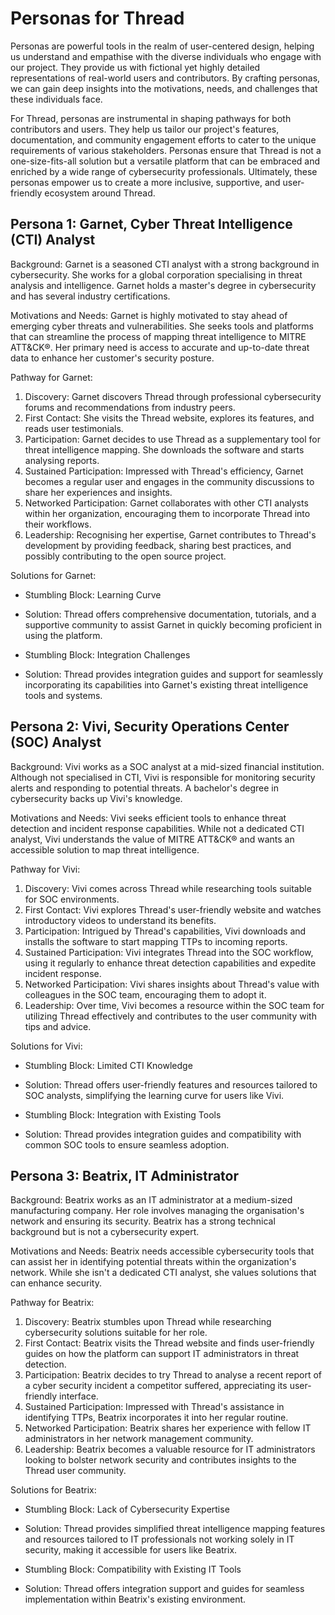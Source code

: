 # Personas for Thread

Personas are powerful tools in the realm of user-centered design, helping us understand and empathise with the diverse individuals who engage with our project. They provide us with fictional yet highly detailed representations of real-world users and contributors. By crafting personas, we can gain deep insights into the motivations, needs, and challenges that these individuals face.

For Thread, personas are instrumental in shaping pathways for both contributors and users. They help us tailor our project's features, documentation, and community engagement efforts to cater to the unique requirements of various stakeholders. Personas ensure that Thread is not a one-size-fits-all solution but a versatile platform that can be embraced and enriched by a wide range of cybersecurity professionals. Ultimately, these personas empower us to create a more inclusive, supportive, and user-friendly ecosystem around Thread.

## Persona 1: Garnet, Cyber Threat Intelligence (CTI) Analyst
Background: Garnet is a seasoned CTI analyst with a strong background in cybersecurity. She works for a global corporation specialising in threat analysis and intelligence. Garnet holds a master's degree in cybersecurity and has several industry certifications.

Motivations and Needs: Garnet is highly motivated to stay ahead of emerging cyber threats and vulnerabilities. She seeks tools and platforms that can streamline the process of mapping threat intelligence to MITRE ATT&CK®. Her primary need is access to accurate and up-to-date threat data to enhance her customer's security posture.

Pathway for Garnet:
1. Discovery: Garnet discovers Thread through professional cybersecurity forums and recommendations from industry peers.
2. First Contact: She visits the Thread website, explores its features, and reads user testimonials.
3. Participation: Garnet decides to use Thread as a supplementary tool for threat intelligence mapping. She downloads the software and starts analysing reports.
4. Sustained Participation: Impressed with Thread's efficiency, Garnet becomes a regular user and engages in the community discussions to share her experiences and insights.
5. Networked Participation: Garnet collaborates with other CTI analysts within her organization, encouraging them to incorporate Thread into their workflows.
6. Leadership: Recognising her expertise, Garnet contributes to Thread's development by providing feedback, sharing best practices, and possibly contributing to the open source project.

Solutions for Garnet:

- Stumbling Block: Learning Curve
- Solution: Thread offers comprehensive documentation, tutorials, and a supportive community to assist Garnet in quickly becoming proficient in using the platform.

- Stumbling Block: Integration Challenges
- Solution: Thread provides integration guides and support for seamlessly incorporating its capabilities into Garnet's existing threat intelligence tools and systems.

## Persona 2: Vivi, Security Operations Center (SOC) Analyst
Background: Vivi works as a SOC analyst at a mid-sized financial institution. Although not specialised in CTI, Vivi is responsible for monitoring security alerts and responding to potential threats. A bachelor's degree in cybersecurity backs up Vivi's knowledge.

Motivations and Needs: Vivi seeks efficient tools to enhance threat detection and incident response capabilities. While not a dedicated CTI analyst, Vivi understands the value of MITRE ATT&CK® and wants an accessible solution to map threat intelligence.

Pathway for Vivi:
1. Discovery: Vivi comes across Thread while researching tools suitable for SOC environments.
2. First Contact: Vivi explores Thread's user-friendly website and watches introductory videos to understand its benefits.
3. Participation: Intrigued by Thread's capabilities, Vivi downloads and installs the software to start mapping TTPs to incoming reports.
4. Sustained Participation: Vivi integrates Thread into the SOC workflow, using it regularly to enhance threat detection capabilities and expedite incident response.
5. Networked Participation: Vivi shares insights about Thread's value with colleagues in the SOC team, encouraging them to adopt it.
6. Leadership: Over time, Vivi becomes a resource within the SOC team for utilizing Thread effectively and contributes to the user community with tips and advice.

Solutions for Vivi:

- Stumbling Block: Limited CTI Knowledge
- Solution: Thread offers user-friendly features and resources tailored to SOC analysts, simplifying the learning curve for users like Vivi.

- Stumbling Block: Integration with Existing Tools
- Solution: Thread provides integration guides and compatibility with common SOC tools to ensure seamless adoption.

## Persona 3: Beatrix, IT Administrator
Background: Beatrix works as an IT administrator at a medium-sized manufacturing company. Her role involves managing the organisation's network and ensuring its security. Beatrix has a strong technical background but is not a cybersecurity expert.

Motivations and Needs: Beatrix needs accessible cybersecurity tools that can assist her in identifying potential threats within the organization's network. While she isn't a dedicated CTI analyst, she values solutions that can enhance security.

Pathway for Beatrix:
1. Discovery: Beatrix stumbles upon Thread while researching cybersecurity solutions suitable for her role.
2. First Contact: Beatrix visits the Thread website and finds user-friendly guides on how the platform can support IT administrators in threat detection.
3. Participation: Beatrix decides to try Thread to analyse a recent report of a cyber security incident a competitor suffered, appreciating its user-friendly interface.
4. Sustained Participation: Impressed with Thread's assistance in identifying TTPs, Beatrix incorporates it into her regular routine.
5. Networked Participation: Beatrix shares her experience with fellow IT administrators in her network management community.
6. Leadership: Beatrix becomes a valuable resource for IT administrators looking to bolster network security and contributes insights to the Thread user community.

Solutions for Beatrix:

- Stumbling Block: Lack of Cybersecurity Expertise
- Solution: Thread provides simplified threat intelligence mapping features and resources tailored to IT professionals not working solely in IT security, making it accessible for users like Beatrix.

- Stumbling Block: Compatibility with Existing IT Tools
- Solution: Thread offers integration support and guides for seamless implementation within Beatrix's existing environment.
